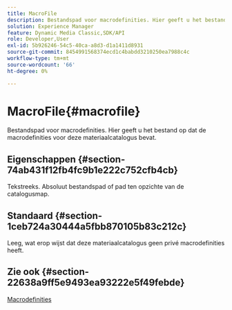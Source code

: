 ```yaml
---
title: MacroFile
description: Bestandspad voor macrodefinities. Hier geeft u het bestand op dat de macrodefinities voor deze materiaalcatalogus bevat.
solution: Experience Manager
feature: Dynamic Media Classic,SDK/API
role: Developer,User
exl-id: 5b926246-54c5-40ca-a8d3-d1a1411d8931
source-git-commit: 8454991568374ecd1c4babdd3210250ea7988c4c
workflow-type: tm+mt
source-wordcount: '66'
ht-degree: 0%

---
```


# MacroFile{#macrofile}

Bestandspad voor macrodefinities. Hier geeft u het bestand op dat de macrodefinities voor deze materiaalcatalogus bevat.

## Eigenschappen {#section-74ab431f12fb4fc9b1e222c752cfb4cb}

Tekstreeks. Absoluut bestandspad of pad ten opzichte van de catalogusmap.

## Standaard {#section-1ceb724a30444a5fbb870105b83c212c}

Leeg, wat erop wijst dat deze materiaalcatalogus geen privé macrodefinities heeft.

## Zie ook {#section-22638a9ff5e9493ea93222e5f49febde}

[Macrodefinities](../../../../../ir-api/material-cat/image-rendering-api-ref/c-ir-material-catalog/c-ir-macro-definition-reference/c-ir-macro-definition-reference.md#concept-477b77fa187147bfa55fa67134d4a453)
